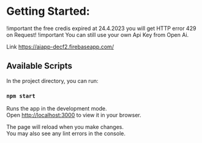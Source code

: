 # Getting Started: 

!important the free credis expired at 24.4.2023 you will get HTTP error 429 on Request!
!important You can still use your own Api Key from Open Ai.

Link https://aiapp-decf2.firebaseapp.com/

## Available Scripts

In the project directory, you can run:

### `npm start`

Runs the app in the development mode.\
Open [http://localhost:3000](http://localhost:3000) to view it in your browser.

The page will reload when you make changes.\
You may also see any lint errors in the console.






